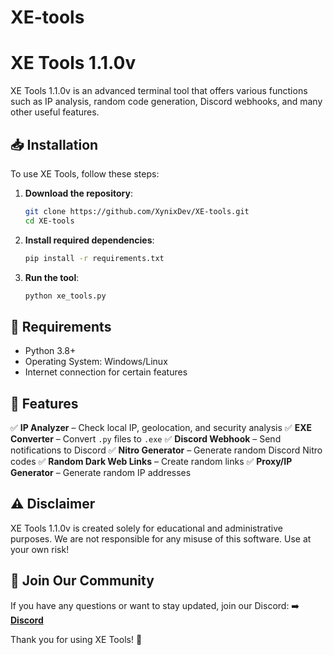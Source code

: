 # XE-tools
# XE Tools 1.1.0v

XE Tools 1.1.0v is an advanced terminal tool that offers various functions such as IP analysis, random code generation, Discord webhooks, and many other useful features.

## 📥 Installation

To use XE Tools, follow these steps:

1. **Download the repository**:
   ```bash
   git clone https://github.com/XynixDev/XE-tools.git
   cd XE-tools
   ```
2. **Install required dependencies**:
   ```bash
   pip install -r requirements.txt
   ```
3. **Run the tool**:
   ```bash
   python xe_tools.py
   ```

## 🔧 Requirements
- Python 3.8+
- Operating System: Windows/Linux
- Internet connection for certain features

## 📌 Features
✅ **IP Analyzer** – Check local IP, geolocation, and security analysis
✅ **EXE Converter** – Convert `.py` files to `.exe`
✅ **Discord Webhook** – Send notifications to Discord
✅ **Nitro Generator** – Generate random Discord Nitro codes
✅ **Random Dark Web Links** – Create random links
✅ **Proxy/IP Generator** – Generate random IP addresses

## ⚠️ Disclaimer
XE Tools 1.1.0v is created solely for educational and administrative purposes. We are not responsible for any misuse of this software. Use at your own risk!

## 🔗 Join Our Community
If you have any questions or want to stay updated, join our Discord:
➡️ **[Discord](https://discord.gg/NNdjKNRftv)**

Thank you for using XE Tools! 🎯

